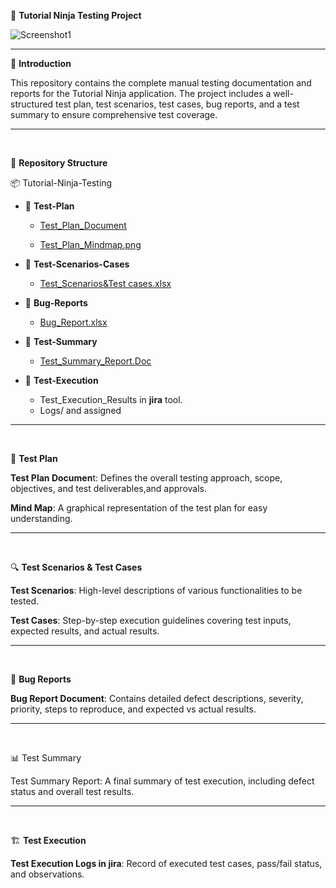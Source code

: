 📌 **Tutorial Ninja Testing Project**

![Screenshot1](https://github.com/user-attachments/assets/725217bf-6d40-460a-bf27-5eeceffd1dec)

<hr>

📝 **Introduction**

This repository contains the complete manual testing documentation and reports for the Tutorial Ninja application. The project includes a well-structured test plan, test scenarios, test cases, bug reports, and a test summary to ensure comprehensive test coverage.
<hr>

<br>

📂 **Repository Structure**
<br>

📦 Tutorial-Ninja-Testing
<br>
 * 📂 **Test-Plan**
    - [Test_Plan_Document](https://docs.google.com/document/d/1C1SOduEeN7sZzX-rP56Oz4Ml587iS1_t-x1VVA8ua1c/edit?usp=sharing)

    - [Test_Plan_Mindmap.png](https://drive.google.com/file/d/1rInelQswbSp7cLXJJYbQyvYvb2CezbuI/view?usp=drive_link)
  
* 📂 **Test-Scenarios-Cases**
   - [Test_Scenarios&Test cases.xlsx](https://docs.google.com/spreadsheets/d/1ghI5UbUdKtp8by8knBttRJMY2B7vzGK31DoQlQBA604/edit?usp=drive_link)


* 📂 **Bug-Reports**
  
    - [Bug_Report.xlsx](https://docs.google.com/spreadsheets/d/1Gu3dMtSkYxeyaM9pg3U-BBELREEHqrPmVaej25OAm_Y/edit?usp=drive_link)


* 📂 **Test-Summary**
  
   - [Test_Summary_Report.Doc](https://docs.google.com/document/d/13lVq2C8LzhblsO0KfGN2fVURRoBvzJmBnjVfhyUjOqg/edit?usp=drive_link)


 * 📂 **Test-Execution**
   
    - Test_Execution_Results in **jira** tool.
    - Logs/ and assigned
 

<hr>
<br>

📑 **Test Plan**

**Test Plan Documen**t: Defines the overall testing approach, scope, objectives, and test deliverables,and approvals.

**Mind Map**: A graphical representation of the test plan for easy understanding.
<hr>

<br>

🔍 **Test Scenarios & Test Cases**

**Test Scenarios**: High-level descriptions of various functionalities to be tested.

**Test Cases**: Step-by-step execution guidelines covering test inputs, expected results, and actual results.
<hr>
<br>

🐞 **Bug Reports**

**Bug Report Document**: Contains detailed defect descriptions, severity, priority, steps to reproduce, and expected vs actual results.
<hr>
<br>

📊 Test Summary

Test Summary Report: A final summary of test execution, including defect status and overall test results.
<hr>
<br>

🏗️ **Test Execution**

**Test Execution Logs in jira**: Record of executed test cases, pass/fail status, and observations.
  








